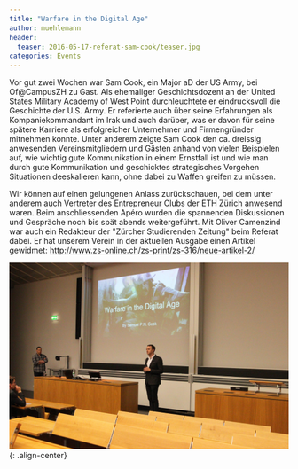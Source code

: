 ```yaml
---
title: "Warfare in the Digital Age"
author: muehlemann
header:
  teaser: 2016-05-17-referat-sam-cook/teaser.jpg
categories: Events
---
```


Vor gut zwei Wochen war Sam Cook, ein Major aD der US Army, bei Of@CampusZH zu Gast. Als ehemaliger
Geschichtsdozent an der United States Military Academy of West Point durchleuchtete er eindrucksvoll
die Geschichte der U.S. Army. Er referierte auch über seine Erfahrungen als Kompaniekommandant im
Irak und auch darüber, was er davon für seine spätere Karriere als erfolgreicher Unternehmer und
Firmengründer mitnehmen konnte. Unter anderem zeigte Sam Cook den ca. dreissig anwesenden
Vereinsmitgliedern und Gästen anhand von vielen Beispielen auf, wie wichtig gute Kommunikation in
einem Ernstfall ist und wie man durch gute Kommunikation und geschicktes strategisches Vorgehen
Situationen deeskalieren kann, ohne dabei zu Waffen greifen zu müssen.

Wir können auf einen gelungenen Anlass zurückschauen, bei dem unter anderem auch Vertreter des
Entrepreneur Clubs der ETH Zürich anwesend waren. Beim anschliessenden Apéro wurden die spannenden
Diskussionen und Gespräche noch bis spät abends weitergeführt. Mit Oliver Camenzind war auch ein
Redakteur der "Zürcher Studierenden Zeitung" beim Referat dabei. Er hat unserem Verein in der
aktuellen Ausgabe einen Artikel gewidmet: http://www.zs-online.ch/zs-print/zs-316/neue-artikel-2/

![image-center](/images/2016-05-17-referat-sam-cook/main.jpg){: .align-center}
